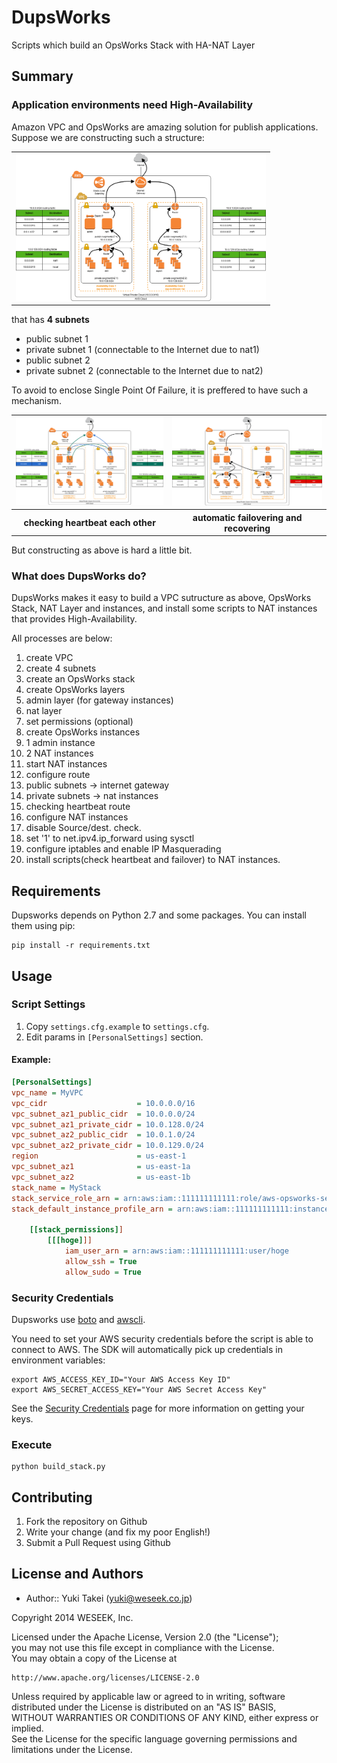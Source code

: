 DupsWorks
=========

Scripts which build an OpsWorks Stack with HA-NAT Layer


Summary
--------

### Application environments need High-Availability

Amazon VPC and OpsWorks are amazing solution for publish applications.  
Suppose we are constructing such a structure:

<table>
  <tr>
    <td>
      <img width="400px" style="max-width:100%;" alt="03_heartbeat.png" src="/docs/images/02_working_correctly.png" />
    </td>
  </tr>
</table>

that has **4 subnets**

* public subnet 1
* private subnet 1 (connectable to the Internet due to nat1)
* public subnet 2
* private subnet 2 (connectable to the Internet due to nat2)


To avoid to enclose Single Point Of Failure, it is preffered to have such a mechanism.

<table>
  <tr>
    <td>
      <img width="400px" style="max-width:100%;" alt="03_heartbeat.png" src="/docs/images/03_heartbeat.png" />
    </td>
    <td>
      <img width="400px" style="max-width:100%;" alt="04_nat1_failure.png" src="/docs/images/05_nat2_failure.png" />
    </td>
  </tr>
  <tr>
    <th>checking heartbeat each other</th>
    <th>automatic failovering and recovering</th>
  </tr>
</table>

But constructing as above is hard a little bit.


### What does DupsWorks do?

DupsWorks makes it easy to build a VPC sutructure as above, OpsWorks Stack, NAT Layer and instances, and install some scripts to NAT instances that provides High-Availability.

All processes are below:

1. create VPC
1. create 4 subnets
1. create an OpsWorks stack
1. create OpsWorks layers
  1. admin layer (for gateway instances)
  1. nat layer
1. set permissions (optional)
2. create OpsWorks instances
  1. 1 admin instance
  1. 2 NAT instances
1. start NAT instances
1. configure route
  1. public subnets -> internet gateway
  1. private subnets -> nat instances
  1. checking heartbeat route
1. configure NAT instances
  1. disable Source/dest. check.
  1. set '1' to net.ipv4.ip_forward using sysctl
  1. configure iptables and enable IP Masquerading
1. install scripts(check heartbeat and failover) to NAT instances.


Requirements
-------------

Dupsworks depends on Python 2.7 and some packages. You can install them using pip:

    pip install -r requirements.txt


Usage
-----

### Script Settings

1. Copy ``settings.cfg.example`` to ``settings.cfg``.
1. Edit params in ``[PersonalSettings]`` section.

#### Example:

```ini:settings.cfg
[PersonalSettings]
vpc_name = MyVPC
vpc_cidr                    = 10.0.0.0/16
vpc_subnet_az1_public_cidr  = 10.0.0.0/24
vpc_subnet_az1_private_cidr = 10.0.128.0/24
vpc_subnet_az2_public_cidr  = 10.0.1.0/24
vpc_subnet_az2_private_cidr = 10.0.129.0/24
region                      = us-east-1
vpc_subnet_az1              = us-east-1a
vpc_subnet_az2              = us-east-1b
stack_name = MyStack
stack_service_role_arn = arn:aws:iam::111111111111:role/aws-opsworks-service-role
stack_default_instance_profile_arn = arn:aws:iam::111111111111:instance-profile/aws-opsworks-ec2-role

    [[stack_permissions]]
        [[[hoge]]]
            iam_user_arn = arn:aws:iam::111111111111:user/hoge
            allow_ssh = True
            allow_sudo = True

```

### Security Credentials

Dupsworks use [boto](http://aws.amazon.com/sdkforpython/) and [awscli](http://aws.amazon.com/jp/cli/).

You need to set your AWS security credentials before the script is able to
connect to AWS. The SDK will automatically pick up credentials in environment
variables:

    export AWS_ACCESS_KEY_ID="Your AWS Access Key ID"
    export AWS_SECRET_ACCESS_KEY="Your AWS Secret Access Key"

See the [Security Credentials](http://aws.amazon.com/security-credentials) page
for more information on getting your keys.

### Execute

    python build_stack.py


Contributing
------------

1. Fork the repository on Github
1. Write your change (and fix my poor English!)
1. Submit a Pull Request using Github


License and Authors
-------------------
- Author:: Yuki Takei (<yuki@weseek.co.jp>)

Copyright 2014 WESEEK, Inc.

Licensed under the Apache License, Version 2.0 (the "License");  
you may not use this file except in compliance with the License.  
You may obtain a copy of the License at  

    http://www.apache.org/licenses/LICENSE-2.0

Unless required by applicable law or agreed to in writing, software  
distributed under the License is distributed on an "AS IS" BASIS,  
WITHOUT WARRANTIES OR CONDITIONS OF ANY KIND, either express or implied.  
See the License for the specific language governing permissions and  
limitations under the License.  

